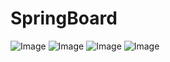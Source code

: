 # SpringBoard

![Image](https://img.shields.io/badge/Build-Gradle-brightgreen.svg)
![Image](https://img.shields.io/badge/IDE-Intellij-brightgreen.svg)
![Image](https://img.shields.io/badge/Framework-Springboot-brightgreen.svg)
![Image](https://img.shields.io/badge/Database-MongoDB-brightgreen.svg)